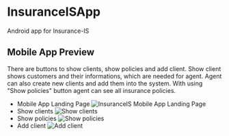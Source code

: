 # InsuranceISApp
Android app for Insurance-IS

## Mobile App Preview 
 There are buttons to show clients, show policies and add client. Show client shows customers and their informations, which are needed for agent. Agent can also create new clients and add them into the system. With using "Show policies" button agent can see all insurance policies. 
* Mobile App Landing Page  ![InsuranceIS Mobile App Landing Page](https://user-images.githubusercontent.com/75984427/148303106-79edf654-32b8-42cb-b273-1928e16a9c8a.png)
* Show clients ![Show clients](https://user-images.githubusercontent.com/75984427/148369224-56913b51-f2cb-451d-b7eb-22fcaf2aee5d.png)
* Show policies ![Show policies](https://user-images.githubusercontent.com/75984427/148375282-8b3266ce-56a1-4f13-970d-f5fbb679279f.png)
* Add client ![Add client](https://user-images.githubusercontent.com/75984427/148375362-73ffaf59-7808-4d2c-8bc6-d0f5fed682c4.png)
